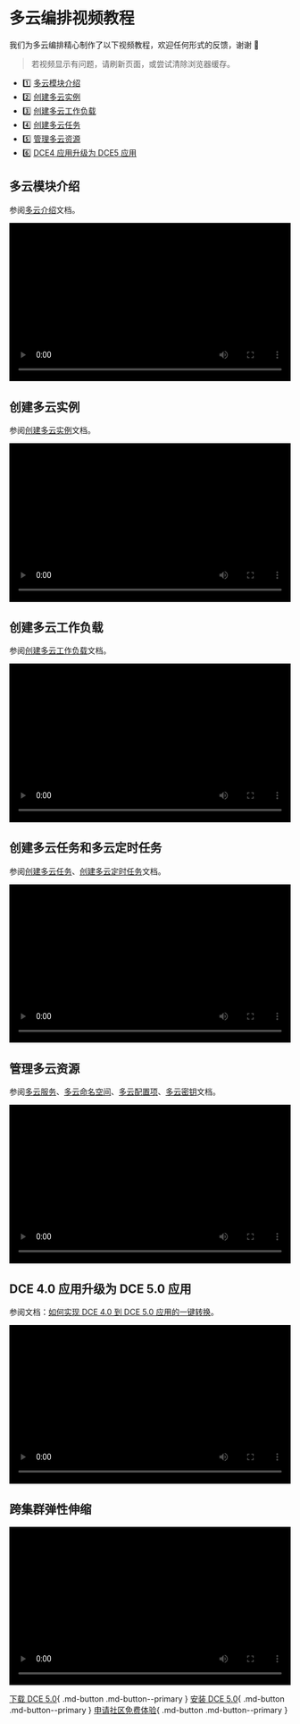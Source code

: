 # 多云编排视频教程

我们为多云编排精心制作了以下视频教程，欢迎任何形式的反馈，谢谢 🙏

> 若视频显示有问题，请刷新页面，或尝试清除浏览器缓存。

<div class="grid cards" markdown>

- :one: [多云模块介绍](#_2)
- :two: [创建多云实例](#_3)
- :three: [创建多云工作负载](#_4)
- :four: [创建多云任务](#_5)
- :five: [管理多云资源](#_6)
- :six: [DCE4 应用升级为 DCE5 应用](#dce4-dce5)

</div>

<style>
.responsive-video-container {
    position: relative;
    padding-bottom: 56.25%; /* 16:9 aspect ratio */
    height: 0;
    overflow: hidden;
    max-width: 100%;
    background: #000;
}

.responsive-video-container video {
    position: absolute;
    top: 0;
    left: 0;
    width: 100%;
    height: 100%;
}
</style>

## 多云模块介绍

参阅[多云介绍](../kairship/intro/index.md)文档。

<div class="responsive-video-container">
<video controls src="https://harbor-test2.cn-sh2.ufileos.com/docs/videos/multicloud-intro.mp4" preload="metadata" poster="images/kairship-intro.png"></video>
</div>

## 创建多云实例

参阅[创建多云实例](../kairship/instance/add.md)文档。

<div class="responsive-video-container">
<video controls src="https://harbor-test2.cn-sh2.ufileos.com/docs/videos/kairship-instance.mp4" preload="metadata" poster="images/kairship-instance.png"></video>
</div>

## 创建多云工作负载

参阅[创建多云工作负载](../kairship/workload/deployment.md)文档。

<div class="responsive-video-container">
<video controls src="https://harbor-test2.cn-sh2.ufileos.com/docs/videos/workloads.mp4" preload="metadata" poster="images/kairship-workload.png"></video>
</div>

## 创建多云任务和多云定时任务

参阅[创建多云任务](../kairship/workload/job.md)、[创建多云定时任务](../kairship/workload/cronjob.md)文档。

<div class="responsive-video-container">
<video controls src="https://harbor-test2.cn-sh2.ufileos.com/docs/videos/job-cronjob.mp4" preload="metadata" poster="images/kairship-job.png"></video>
</div>

## 管理多云资源

参阅[多云服务](../kairship/resource/service.md)、[多云命名空间](../kairship/resource/ns.md)、[多云配置项](../kairship/resource/configmap.md)、[多云密钥](../kairship/resource/secret.md)文档。

<div class="responsive-video-container">
<video controls src="https://harbor-test2.cn-sh2.ufileos.com/docs/videos/multicloud-resoruces.mp4" preload="metadata" poster="images/kairship-resource.png"></video>
</div>

## DCE 4.0 应用升级为 DCE 5.0 应用

参阅文档：[如何实现 DCE 4.0 到 DCE 5.0 应用的一键转换](../kairship/best-practice/one-click-conversion.md)。

<div class="responsive-video-container">
<video controls src="https://harbor-test2.cn-sh2.ufileos.com/docs/videos/kairship-migrate.mp4" preload="metadata" poster="images/kairship-migrate.png"></video>
</div>

## 跨集群弹性伸缩

<!--参阅文档：[如何实现 DCE 4.0 到 DCE 5.0 应用的一键转换](../kairship/best-practice/one-click-conversion.md)。-->

<div class="responsive-video-container">
<video controls src="https://harbor-test2.cn-sh2.ufileos.com/docs/videos/kairship-hpa.mp4" preload="metadata" poster="images/kairship-hpa.png"></video>
</div>

[下载 DCE 5.0](../download/index.md){ .md-button .md-button--primary }
[安装 DCE 5.0](../install/index.md){ .md-button .md-button--primary }
[申请社区免费体验](../dce/license0.md){ .md-button .md-button--primary }

